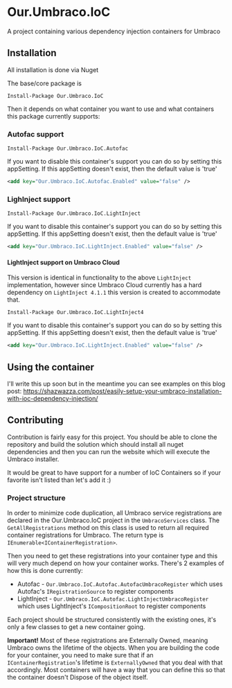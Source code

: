 # Our.Umbraco.IoC

A project containing various dependency injection containers for Umbraco

## Installation

All installation is done via Nuget

The base/core package is

	Install-Package Our.Umbraco.IoC

Then it depends on what container you want to use and what containers this package currently supports:

### Autofac support

	Install-Package Our.Umbraco.IoC.Autofac

If you want to disable this container's support you can do so by setting this appSetting. If this appSetting doesn't exist, then the default value is 'true'

```xml
<add key="Our.Umbraco.IoC.Autofac.Enabled" value="false" />
```

### LighInject support

	Install-Package Our.Umbraco.IoC.LightInject

If you want to disable this container's support you can do so by setting this appSetting. If this appSetting doesn't exist, then the default value is 'true'

```xml
<add key="Our.Umbraco.IoC.LightInject.Enabled" value="false" />
```

#### LightInject support on Umbraco Cloud

This version is identical in functionality to the above `LightInject` implementation, however since Umbraco Cloud currently has a hard dependency on `LightInject 4.1.1`
this version is created to accommodate that.

	Install-Package Our.Umbraco.IoC.LightInject4

If you want to disable this container's support you can do so by setting this appSetting. If this appSetting doesn't exist, then the default value is 'true'

```xml
<add key="Our.Umbraco.IoC.LightInject.Enabled" value="false" />
```


## Using the container

I'll write this up soon but in the meantime you can see examples on this blog post: https://shazwazza.com/post/easily-setup-your-umbraco-installation-with-ioc-dependency-injection/

## Contributing

Contribution is fairly easy for this project. You should be able to clone the repository and build the solution which should install all nuget dependencies and then you can run the website which will execute the Umbraco installer.

It would be great to have support for a number of IoC Containers so if your favorite isn't listed than let's add it :)

### Project structure

In order to minimize code duplication, all Umbraco service registrations are declared in the Our.Umbraco.IoC project in the `UmbracoServices` class. 
The `GetAllRegistrations` method on this class is used to return all required container registrations for Umbraco. The return type is `IEnumerable<IContainerRegistration>`.

Then you need to get these registrations into your container type and this will very much depend on how your container works. There's 2 examples of how this is done currently:

* Autofac - `Our.Umbraco.IoC.Autofac.AutofacUmbracoRegister` which uses Autofac's `IRegistrationSource` to register components
* LightInject - `Our.Umbraco.IoC.Autofac.LightInjectUmbracoRegister` which uses LightInject's `ICompositionRoot` to register components

Each project should be structured consistently with the existing ones, it's only a few classes to get a new container going.

__Important!__ Most of these registrations are Externally Owned, meaning Umbraco owns the lifetime of the objects. When you are building the code for your container, you need
to make sure that if an `IContainerRegistration`'s lifetime is `ExternallyOwned` that you deal with that accordingly. Most containers will have a way that you can define this
so that the container doesn't Dispose of the object itself.
